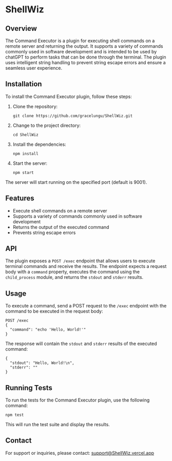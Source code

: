 # ShellWiz

## Overview

The Command Executor is a plugin for executing shell commands on a remote server and returning the output. It supports a variety of commands commonly used in software development and is intended to be used by chatGPT to perform tasks that can be done through the terminal. The plugin uses intelligent string handling to prevent string escape errors and ensure a seamless user experience.

## Installation

To install the Command Executor plugin, follow these steps:

1. Clone the repository:
   ```
   git clone https://github.com/gracelungu/ShellWiz.git
   ```

2. Change to the project directory:
   ```
   cd ShellWiz
   ```

3. Install the dependencies:
   ```
   npm install
   ```

4. Start the server:
   ```
   npm start
   ```

The server will start running on the specified port (default is 9001).

## Features

- Execute shell commands on a remote server
- Supports a variety of commands commonly used in software development
- Returns the output of the executed command
- Prevents string escape errors

## API

The plugin exposes a `POST /exec` endpoint that allows users to execute terminal commands and receive the results. The endpoint expects a request body with a `command` property, executes the command using the `child_process` module, and returns the `stdout` and `stderr` results.

## Usage

To execute a command, send a POST request to the `/exec` endpoint with the command to be executed in the request body:

```
POST /exec
{
  "command": "echo 'Hello, World!'"
}
```

The response will contain the `stdout` and `stderr` results of the executed command:

```
{
  "stdout": "Hello, World!\n",
  "stderr": ""
}
```

## Running Tests

To run the tests for the Command Executor plugin, use the following command:

```
npm test
```

This will run the test suite and display the results.

## Contact

For support or inquiries, please contact: support@ShellWiz.vercel.app
